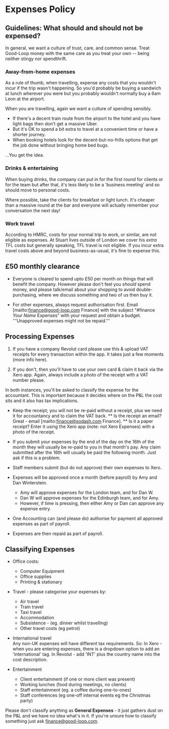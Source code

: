 
# Expenses Policy

## Guidelines: What should and should not be expensed?

In general, we want a culture of trust, care, and common sense. 
Treat Good-Loop money with the same care as you treat your own -- being neither stingy nor spendthrift.

### Away-from-home expenses 
As a rule of thumb, when travelling, expense any costs that you wouldn't incur if the trip wasn't happening. So you'd probably be buying a sandwich at lunch wherever you were but you probably wouldn't normally buy a 6am Leon at the airport. 

When you are travelling, again we want a culture of spending sensibly. 

- If there's a decent train route from the airport to the hotel and you have light bags then don't get a massive Uber. 
- But it's OK to spend a bit extra to travel at a convenient time or have a shorter journey. 
- When booking hotels look for the decent-but-no-frills options that get the job done without bringing home bed bugs. 

...You get the idea. 

### Drinks & entertaining

When buying drinks, the company can put in for the first round for clients or for the team but after that, it's less likely to be a 'business meeting' and so should move to personal costs. 

Where possible, take the clients for breakfast or light lunch. It's cheaper than a massive round at the bar and everyone will actually remember your conversation the next day!

### Work travel

According to HMRC, costs for your normal trip to work, or similar, are not eligible as expenses. At Stuart lives outside of London we cover his *extra* TFL costs but generally speaking, TFL travel is not eligible. If you incur extra travel costs above and beyond business-as-usual, it's fine to expense this.  

## £50 monthly clearance

* Everyone is cleared to spend upto £50 per month on things that will benefit the company. However please don't feel you *should* spend money, and please talk/email about your shopping to avoid double-purchasing, where we discuss something and two of us then buy it.

* For other expenses, always request authorisation first. Email [mailto:finance@good-loop.com Finance] with the subject "#finance _Your Name_ Expenses" with your request and obtain a budget. '''Unapproved expenses might not be repaid.'''


## Processing Expenses

1. If you have a company Revolut card please use this & upload VAT receipts for every transaction within the app. It takes just a few moments (more info here). 

2. If you don't, then you'll have to use your own card & claim it back via the Xero app. Again, always include a photo of the receipt with a VAT number please. 

In both instances, you'll be asked to classify the expense for the accountant. This is important because it decides where on the P&L the cost sits and it also has tax implications. 

* Keep the receipt; you will not be re-paid without a receipt, plus we need it for accountancy and to claim the VAT back.
** Is the receipt an email? Great - email [mailto:finance@sodash.com Finance].
** Is it a paper receipt? Enter it using the Xero app (note: not Xero Expenses) with a photo of the receipt.

* If you submit your expenses by the end of the day on the 16th of the month they will usually be re-paid to you in that month's pay. Any claim submitted after the 16th will usually be paid the following month. Just ask if this is a problem.

* Staff members submit (but do not approve) their own expenses to Xero.
* Expenses will be approved once a month (before payroll) by Amy and Dan Winterstein.
   * Amy will approve expenses for the London team, and for Dan W.
   * Dan W will approve expenses for the Edinburgh team, and for Amy.
   * However, if time is pressing, then either Amy or Dan can approve any expense entry.
* One Accounting can (and please do) authorise for payment all approved expenses as part of payroll.
* Expenses are then repaid as part of payroll.

## Classifying Expenses

 - Office costs: 
   - Computer Equipment
   - Office supplies 
   - Printing & stationary 

 - Travel - please categorise your expenses by:
   - Air travel 
   - Train travel 
   - Taxi travel
   - Accommodation 
   - Subsistence - (eg. dinner whilst travelling) 
   - Other travel costs (eg petrol)

 - International travel   
Any non-UK expenses will have different tax requirements. So:
In Xero - when you are entering expenses, there is a dropdown option to add an 'international' tag. 
In Revolut - add 'INT' plus the country name into the cost description. 

 - Entertainment
   - Client entertainment (if one or more client was present) 
   - Working lunches (food during meetings, no clients)
   - Staff entertainment (eg. a coffee during one-to-ones)
   - Staff conferences  (eg one-off internal events eg the Christmas party)

Please don't classify anything as **General Expenses** - it just gathers dust on the P&L and we have no idea what's in it. 
If you're unsure how to classify something just ask finance@good-loop.com. 
